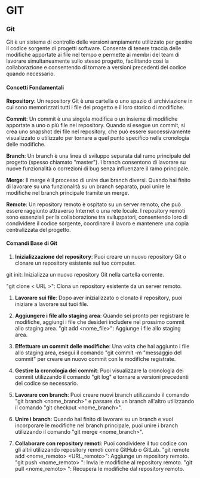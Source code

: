# GIT

### Git

Git è un sistema di controllo delle versioni ampiamente utilizzato per gestire il codice sorgente di progetti software. Consente di tenere traccia delle modifiche apportate ai file nel tempo e permette ai membri del team di lavorare simultaneamente sullo stesso progetto, facilitando così la collaborazione e consentendo di tornare a versioni precedenti del codice quando necessario.

#### Concetti Fondamentali

**Repository**: Un repository Git è una cartella o uno spazio di archiviazione in cui sono memorizzati tutti i file del progetto e il loro storico di modifiche.

**Commit**: Un commit è una singola modifica o un insieme di modifiche apportate a uno o più file nel repository. Quando si esegue un commit, si crea uno snapshot dei file nel repository, che può essere successivamente visualizzato o utilizzato per tornare a quel punto specifico nella cronologia delle modifiche.

**Branch**: Un branch è una linea di sviluppo separata dal ramo principale del progetto (spesso chiamato "master"). I branch consentono di lavorare su nuove funzionalità o correzioni di bug senza influenzare il ramo principale.

**Merge**: Il merge è il processo di unire due branch diversi. Quando hai finito di lavorare su una funzionalità su un branch separato, puoi unire le modifiche nel branch principale tramite un merge.

**Remote**: Un repository remoto è ospitato su un server remoto, che può essere raggiunto attraverso Internet o una rete locale. I repository remoti sono essenziali per la collaborazione tra sviluppatori, consentendo loro di condividere il codice sorgente, coordinare il lavoro e mantenere una copia centralizzata del progetto.

#### Comandi Base di Git

1. **Inizializzazione del repository**: Puoi creare un nuovo repository Git o clonare un repository esistente sul tuo computer.

git init: Inizializza un nuovo repository Git nella cartella corrente.

"git clone < URL >": Clona un repository esistente da un server remoto.

1. **Lavorare sui file**: Dopo aver inizializzato o clonato il repository, puoi iniziare a lavorare sui tuoi file.

2. **Aggiungere i file allo staging area**: Quando sei pronto per registrare le modifiche, aggiungi i file che desideri includere nel prossimo commit allo staging area.
   "git add <nome_file>": Aggiunge i file allo staging area.

3. **Effettuare un commit delle modifiche**: Una volta che hai aggiunto i file allo staging area, esegui il comando "git commit -m "messaggio del commit" per creare un nuovo commit con le modifiche registrate.

4. **Gestire la cronologia dei commit**: Puoi visualizzare la cronologia dei commit utilizzando il comando "git log" e tornare a versioni precedenti del codice se necessario.

5. **Lavorare con branch**: Puoi creare nuovi branch utilizzando il comando "git branch <nome_branch>" e passare da un branch all'altro utilizzando il comando "git checkout <nome_branch>".

6. **Unire i branch**: Quando hai finito di lavorare su un branch e vuoi incorporare le modifiche nel branch principale, puoi unire i branch utilizzando il comando "git merge <nome_branch>".

7. **Collaborare con repository remoti**: Puoi condividere il tuo codice con gli altri utilizzando repository remoti come GitHub o GitLab.
   "git remote add <nome_remoto> <URL_remoto>": Aggiunge un repository remoto.
   "git push <nome_remoto> <branch>": Invia le modifiche al repository remoto.
   "git pull <nome_remoto> <branch>": Recupera le modifiche dal repository remoto.
